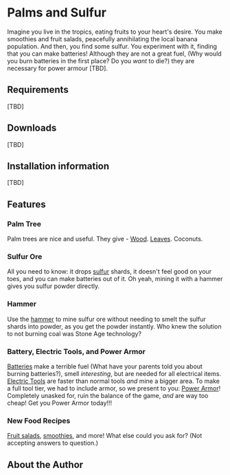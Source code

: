 # Palms and Sulfur

Imagine you live in the tropics, eating fruits to your heart's 
desire. You make smoothies and fruit salads, peacefully annihilating
the local banana population.  And then, you find some sulfur. You 
experiment with it, finding that you can make batteries! Although 
they are not a great fuel, (Why would you burn batteries in the first
place? Do you _want_ to die?) they are necessary for power armour [TBD]. 

## Requirements

[TBD]

## Downloads

[TBD]

## Installation information

[TBD]

## Features

### Palm Tree

Palm trees are nice and useful. They give -
[Wood](docs/palm). 
[Leaves](docs/palm).
Coconuts.

### Sulfur Ore

All you need to know: it drops [sulfur](docs/sulfur.md) shards, it doesn't feel good on
your toes, and you can make batteries out of it. Oh yeah, mining it
with a hammer gives you sulfur powder directly.

### Hammer
Use the [hammer](docs/hammer.md) to mine sulfur ore without needing to smelt the sulfur
shards into powder, as you get the powder instantly. Who knew the 
solution to not burning coal was Stone Age technology?

### Battery, Electric Tools, and Power Armor
[Batteries](docs/electric_stuff.md) make a terrible fuel (What have your parents told you about burning 
batteries?), smell _interesting_, but are needed for all electrical 
items. [Electric Tools](docs/electric_stuff.md) are faster than normal tools _and_ mine a bigger area. To make a full 
tool tier, we had to include armor, so we present to you: [Power Armor](docs/electric_stuff.md)! Completely unasked for,
ruin the balance of the game, _and_ are way too cheap! Get you Power Armor today!!!

### New Food Recipes
[Fruit salads](docs/food.md), [smoothies](docs/food.md), and more! What else could you ask for? 
(Not accepting answers to question.) 

## About the Author

